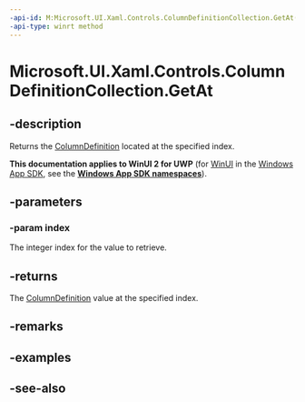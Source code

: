 ```yaml
---
-api-id: M:Microsoft.UI.Xaml.Controls.ColumnDefinitionCollection.GetAt(System.UInt32)
-api-type: winrt method
---
```


<!-- Method syntax
public Windows.UI.Xaml.Controls.ColumnDefinition GetAt(System.UInt32 index)
-->

# Microsoft.UI.Xaml.Controls.ColumnDefinitionCollection.GetAt

## -description
Returns the [ColumnDefinition](columndefinition.md) located at the specified index.

**This documentation applies to WinUI 2 for UWP** (for [WinUI](/windows/apps/winui/winui3/) in the [Windows App SDK](/windows/apps/windows-app-sdk/), see the **[Windows App SDK namespaces](/windows/windows-app-sdk/api/winrt/)**).

## -parameters
### -param index
The integer index for the value to retrieve.

## -returns
The [ColumnDefinition](columndefinition.md) value at the specified index.

## -remarks

## -examples

## -see-also
